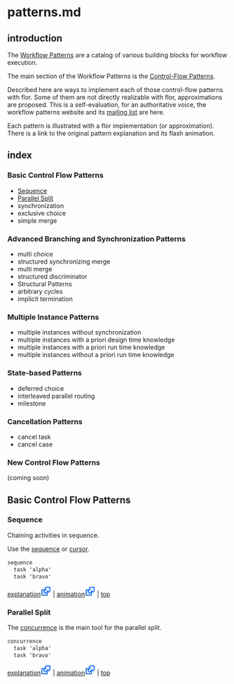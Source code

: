 
# patterns.md

## introduction

The [Workflow Patterns](http://www.workflowpatterns.com/) are a catalog of various building blocks for workflow execution.

The main section of the Workflow Patterns is the [Control-Flow Patterns](http://www.workflowpatterns.com/patterns/control/).

Described here are ways to implement each of those control-flow patterns with flor. Some of them are not directly realizable with flor, approximations are proposed. This is a self-evaluation, for an authoritative voice, the workflow patterns website and its [mailing list](http://groups.google.com/group/workflow-patterns) are here.

Each pattern is illustrated with a flor implementation (or approximation). There is a link to the original pattern explanation and its flash animation.

## index

### Basic Control Flow Patterns
* [Sequence](#bcf-sequence)
* [Parallel Split](#bcf-parallel-split)
* synchronization
* exclusive choice
* simple merge

### Advanced Branching and Synchronization Patterns
* multi choice
* structured synchronizing merge
* multi merge
* structured discriminator
* Structural Patterns
* arbitrary cycles
* implicit termination

### Multiple Instance Patterns
* multiple instances without synchronization
* multiple instances with a priori design time knowledge
* multiple instances with a priori run time knowledge
* multiple instances without a priori run time knowledge

### State-based Patterns
* deferred choice
* interleaved parallel routing
* milestone

### Cancellation Patterns
* cancel task
* cancel case

### New Control Flow Patterns
(coming soon)

## Basic Control Flow Patterns

### Sequence
<a id="bcf-sequence" />Chaining activities in sequence.

Use the [sequence](procedures/sequence.md) or [cursor](procedures/cursor.md).

```
sequence
  task 'alpha'
  task 'bravo'
```

<a href="http://www.workflowpatterns.com/patterns/control/basic/wcp1.php">explanation<img src="out.svg" /></a> | <a href="http://www.workflowpatterns.com/patterns/control/basic/wcp1_animation.php">animation<img src="out.svg" /></a> | <a href="#top">top</a>

### Parallel Split
<a id="bcf-parallel-split" />The [concurrence](procedures/concurrence.md) is the main tool for the parallel split.

```
concurrence
  task 'alpha'
  task 'bravo'
```

<a href="http://www.workflowpatterns.com/patterns/control/basic/wcp2.php">explanation<img src="out.svg" /></a> | <a href="http://www.workflowpatterns.com/patterns/control/basic/wcp2_animation.php">animation<img src="out.svg" /></a> | <a href="#top">top</a>

